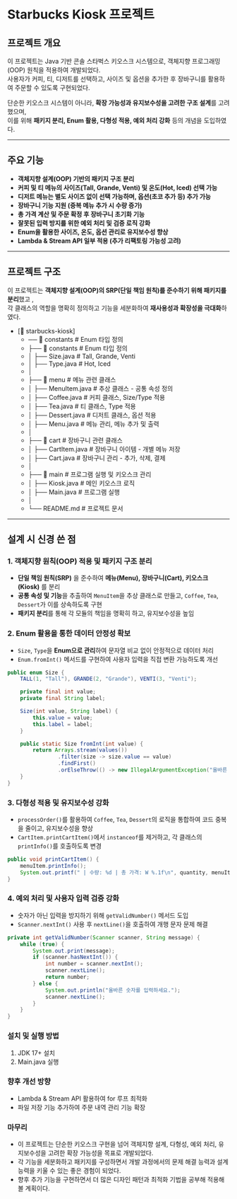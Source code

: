 # Starbucks Kiosk 프로젝트

## 프로젝트 개요
이 프로젝트는 Java 기반 콘솔 스타벅스 키오스크 시스템으로, 객체지향 프로그래밍(OOP) 원칙을 적용하여 개발되었다.  
사용자가 커피, 티, 디저트를 선택하고, 사이즈 및 옵션을 추가한 후 장바구니를 활용하여 주문할 수 있도록 구현되었다.

단순한 키오스크 시스템이 아니라, **확장 가능성과 유지보수성을 고려한 구조 설계**를 고려했으며,  
이를 위해 **패키지 분리, Enum 활용, 다형성 적용, 예외 처리 강화** 등의 개념을 도입하였다.

---

## 주요 기능
- **객체지향 설계(OOP) 기반의 패키지 구조 분리**
- **커피 및 티 메뉴의 사이즈(Tall, Grande, Venti) 및 온도(Hot, Iced) 선택 가능**
- **디저트 메뉴는 별도 사이즈 없이 선택 가능하며, 옵션(초코 추가 등) 추가 가능**
- **장바구니 기능 지원 (중복 메뉴 추가 시 수량 증가)**
- **총 가격 계산 및 주문 확정 후 장바구니 초기화 기능**
- **잘못된 입력 방지를 위한 예외 처리 및 검증 로직 강화**
- **Enum을 활용한 사이즈, 온도, 옵션 관리로 유지보수성 향상**
- **Lambda & Stream API 일부 적용 (추가 리팩토링 가능성 고려)**

---

## 프로젝트 구조
이 프로젝트는 **객체지향 설계(OOP)의 SRP(단일 책임 원칙)를 준수하기 위해 패키지를 분리**했고  ,  
각 클래스의 역할을 명확히 정의하고 기능을 세분화하여 **재사용성과 확장성을 극대화**하였다.  

- [📂 starbucks-kiosk]
  - ── 📂 constants # Enum 타입 정의
  - ├── 📂 constants # Enum 타입 정의
  - │ ├── Size.java # Tall, Grande, Venti
  - │ ├── Type.java # Hot, Iced
  - │
  - ├── 📂 menu # 메뉴 관련 클래스
  - │ ├── MenuItem.java # 추상 클래스 - 공통 속성 정의
  - │ ├── Coffee.java # 커피 클래스, Size/Type 적용
  - │ ├── Tea.java # 티 클래스, Type 적용
  - │ ├── Dessert.java # 디저트 클래스, 옵션 적용
  - │ ├── Menu.java # 메뉴 관리, 메뉴 추가 및 출력
  - │
  - ├── 📂 cart # 장바구니 관련 클래스
  - │ ├── CartItem.java # 장바구니 아이템 - 개별 메뉴 저장
  - │ ├── Cart.java # 장바구니 관리 - 추가, 삭제, 결제
  - │
  - ├── 📂 main # 프로그램 실행 및 키오스크 관리
  - │ ├── Kiosk.java # 메인 키오스크 로직
  - │ ├── Main.java # 프로그램 실행
  - │
  - └── README.md # 프로젝트 문서


---

## 설계 시 신경 쓴 점

### 1. 객체지향 원칙(OOP) 적용 및 패키지 구조 분리
- **단일 책임 원칙(SRP)** 을 준수하여 **메뉴(Menu), 장바구니(Cart), 키오스크(Kiosk)** 를 분리
- **공통 속성 및 기능**을 추출하여 `MenuItem`을 추상 클래스로 만들고, `Coffee`, `Tea`, `Dessert`가 이를 상속하도록 구현
- **패키지 분리**를 통해 각 모듈의 책임을 명확히 하고, 유지보수성을 높임

### 2. Enum 활용을 통한 데이터 안정성 확보
- `Size`, `Type`을 **Enum으로 관리**하여 문자열 비교 없이 안정적으로 데이터 처리
- `Enum.fromInt()` 메서드를 구현하여 사용자 입력을 직접 변환 가능하도록 개선

```java
public enum Size {
    TALL(1, "Tall"), GRANDE(2, "Grande"), VENTI(3, "Venti");

    private final int value;
    private final String label;

    Size(int value, String label) {
        this.value = value;
        this.label = label;
    }

    public static Size fromInt(int value) {
        return Arrays.stream(values())
                .filter(size -> size.value == value)
                .findFirst()
                .orElseThrow(() -> new IllegalArgumentException("올바른 사이즈를 선택하세요."));
    }
}
```
### 3. 다형성 적용 및 유지보수성 강화
- `processOrder()`를 활용하여 `Coffee`, `Tea`, `Dessert`의 로직을 통합하여 코드 중복을 줄이고, 유지보수성을 향상
- `CartItem.printCartItem()`에서 `instanceof`를 제거하고, 각 클래스의 `printInfo()`를 호출하도록 변경

```java
public void printCartItem() {
    menuItem.printInfo();
    System.out.printf(" | 수량: %d | 총 가격: W %.1f\n", quantity, menuItem.getPrice() * quantity);
}
```
### 4. 예외 처리 및 사용자 입력 검증 강화
- 숫자가 아닌 입력을 방지하기 위해 `getValidNumber()` 메서드 도입
- `Scanner.nextInt()` 사용 후 `nextLine()`을 호출하여 개행 문자 문제 해결

```java
private int getValidNumber(Scanner scanner, String message) {
    while (true) {
        System.out.print(message);
        if (scanner.hasNextInt()) {
            int number = scanner.nextInt();
            scanner.nextLine();
            return number;
        } else {
            System.out.println("올바른 숫자를 입력하세요.");
            scanner.nextLine();
        }
    }
}
```

### 설치 및 실행 방법
1. JDK 17+ 설치
2. Main.java 실행
### 향후 개선 방향
- Lambda & Stream API 활용하여 for 루프 최적화
- 파일 저장 기능 추가하여 주문 내역 관리 기능 확장
### 마무리
- 이 프로젝트는 단순한 키오스크 구현을 넘어 객체지향 설계, 다형성, 예외 처리, 유지보수성을 고려한 확장 가능성을 목표로 개발되었다.
- 각 기능을 세분화하고 패키지를 구성하면서 개발 과정에서의 문제 해결 능력과 설계 능력을 키울 수 있는 좋은 경험이 되었다.
- 향후 추가 기능을 구현하면서 더 많은 디자인 패턴과 최적화 기법을 공부해 적용해볼 계획이다.